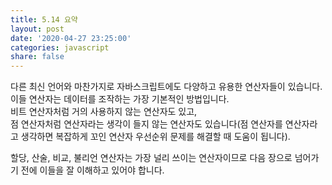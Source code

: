 ```yaml
---
title: 5.14 요약
layout: post
date: '2020-04-27 23:25:00'
categories: javascript
share: false
---
```


다른 최신 언어와 마찬가지로 자바스크립트에도 다양하고 유용한 연산자들이 있습니다.  
이들 연산자는 데이터를 조작하는 가장 기본적인 방법입니다.  
비트 연산자처럼 거의 사용하지 않는 연산자도 있고,  
점 연산자처럼 연산자라는 생각이 들지 않는 연산자도 있습니다(점 연산자를 연산자라고 생각하면 복잡하게 꼬인 연산자 우선순위 문제를 해결할 때 도움이 됩니다).

할당, 산술, 비교, 불리언 연산자는 가장 널리 쓰이는 연산자이므로 다음 장으로 넘어가기 전에 이들을 잘 이해하고 있어야 합니다.